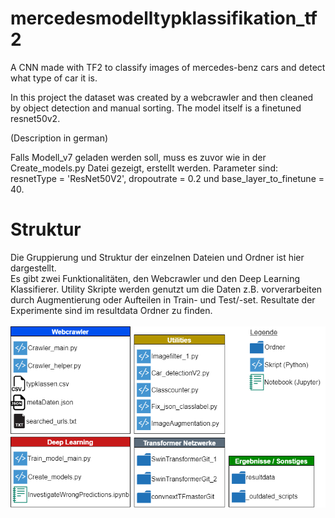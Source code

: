 # mercedesmodelltypklassifikation_tf2
A CNN made with TF2 to classify images of mercedes-benz cars and detect what type of car it is.

In this project the dataset was created by a webcrawler and then cleaned by object detection and manual sorting.
The model itself is a finetuned resnet50v2.

(Description in german)

Falls Modell_v7 geladen werden soll, muss es zuvor wie in der Create_models.py Datei gezeigt, erstellt werden. Parameter sind: resnetType = 'ResNet50V2', dropoutrate = 0.2 und base_layer_to_finetune = 40.

# Struktur
Die Gruppierung und Struktur der einzelnen Dateien und Ordner ist hier dargestellt. <br/>
Es gibt zwei Funktionalitäten, den Webcrawler und den Deep Learning Klassifierer. Utility Skripte werden genutzt um die Daten z.B. vorverarbeiten durch Augmentierung oder Aufteilen in Train- und Test/-set. Resultate der Experimente sind im resultdata Ordner zu finden. <br/>
<br/>
![Projekt Struktur Gruppierung](/doc_assets/ProjektStrukturDiagramm.drawio.png)
